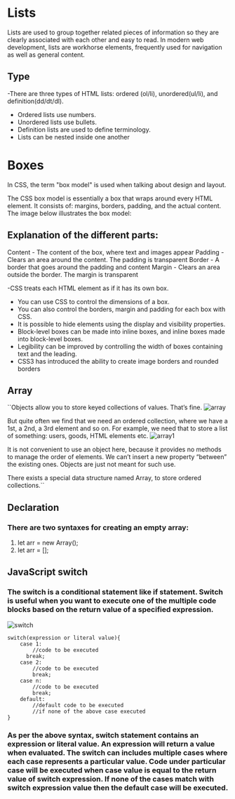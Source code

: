 # Lists
Lists are used to group together related pieces of information so they are clearly associated with each other and easy to read. In modern web development, lists are workhorse elements, frequently used for navigation as well as general content.

## Type 
-There are three types of HTML lists: ordered (ol/li), 
unordered(ul/li), and definition(dd/dt/dl). 
- Ordered lists use numbers.
- Unordered lists use bullets.
- Definition lists are used to define terminology.
- Lists can be nested inside one another

# Boxes 
In CSS, the term "box model" is used when talking about design and layout.

The CSS box model is essentially a box that wraps around every HTML element. It consists of: margins, borders, padding, and the actual content. The image below illustrates the box model:

## Explanation of the different parts:

Content - The content of the box, where text and images appear
Padding - Clears an area around the content. The padding is transparent
Border - A border that goes around the padding and content
Margin - Clears an area outside the border. The margin is transparent


-CSS treats each HTML element as if it has its own box. 
- You can use CSS to control the dimensions of a box.
- You can also control the borders, margin and padding 
for each box with CSS.
- It is possible to hide elements using the display and 
visibility properties.
- Block-level boxes can be made into inline boxes, and 
inline boxes made into block-level boxes.
- Legibility can be improved by controlling the width of 
boxes containing text and the leading.
- CSS3 has introduced the ability to create image 
borders and rounded borders


## Array

 ``Objects allow you to store keyed collections of values. That’s fine.
 ![array](https://miro.medium.com/max/2560/1*ffn_8KUwJzhcDuQP5a4oow.jpeg)

But quite often we find that we need an ordered collection, where we have a 1st, a 2nd, a 3rd element and so on. For example, we need that to store a list of something: users, goods, HTML elements etc.
![array1](https://foxbits.dev/sites/default/files/inline-images/array-slice-example-fruits-for-fact-0.jpg)

It is not convenient to use an object here, because it provides no methods to manage the order of elements. We can’t insert a new property “between” the existing ones. Objects are just not meant for such use.

There exists a special data structure named Array, to store ordered collections.``

## Declaration
### There are two syntaxes for creating an empty array:

1. let arr = new Array();
2. let arr = [];



## JavaScript switch
### The switch is a conditional statement like if statement. Switch is useful when you want to execute one of the multiple code blocks based on the return value of a specified expression.
![switch](https://koicha.dev/img/switch_case.jpg)
```Syntax:   
switch(expression or literal value){            
    case 1:   
        //code to be executed   
      break;  
    case 2:
        //code to be executed  
        break;   
    case n:  
        //code to be executed   
        break;   
    default:   
        //default code to be executed    
        //if none of the above case executed
}
```


 ### As per the above syntax, switch statement contains an expression or literal value. An expression will return a value when evaluated. The switch can includes multiple cases where each case represents a particular value. Code under particular case will be executed when case value is equal to the return value of switch expression. If none of the cases match with switch expression value then the default case will be executed.

